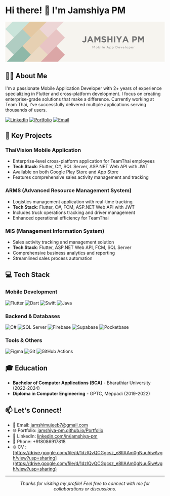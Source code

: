 # Hi there! 👋 I'm Jamshiya PM

<div align="center">
  <img src="https://github.com/Jamshiya-Pm/Portfolio/blob/main/images/JAMSHIYA%20PM%20(1).png" alt="Mobile App Developer" />
</div>

## 👨‍💻 About Me

I'm a passionate Mobile Application Developer with 2+ years of experience specializing in Flutter and cross-platform development. I focus on creating enterprise-grade solutions that make a difference. Currently working at Team Thai, I've successfully delivered multiple applications serving thousands of users.

[![LinkedIn](https://img.shields.io/badge/LinkedIn-Connect-blue.svg?style=for-the-badge&logo=linkedin)](https://linkedin.com/in/jamshiya-pm)
[![Portfolio](https://img.shields.io/badge/Portfolio-Visit-green.svg?style=for-the-badge&logo=firefox)](https://jamshiya-pm.github.io/Portfolio/)
[![Email](https://img.shields.io/badge/Email-Contact-red.svg?style=for-the-badge&logo=gmail)](mailto:jamshimujeeb7@gmail.com)

## 🚀 Key Projects

### ThaiVision Mobile Application
- Enterprise-level cross-platform application for TeamThai employees
- **Tech Stack**: Flutter, C#, SQL Server, ASP.NET Web API with JWT
- Available on both Google Play Store and App Store
- Features comprehensive sales activity management and tracking

### ARMS (Advanced Resource Management System)
- Logistics management application with real-time tracking
- **Tech Stack**: Flutter, C#, FCM, ASP.NET Web API with JWT
- Includes truck operations tracking and driver management
- Enhanced operational efficiency for TeamThai

### MIS (Management Information System)
- Sales activity tracking and management solution
- **Tech Stack**: Flutter, ASP.NET Web API, FCM, SQL Server
- Comprehensive business analytics and reporting
- Streamlined sales process automation

## 💻 Tech Stack

### Mobile Development
![Flutter](https://img.shields.io/badge/Flutter-02569B?style=for-the-badge&logo=flutter)
![Dart](https://img.shields.io/badge/Dart-0175C2?style=for-the-badge&logo=dart)
![Swift](https://img.shields.io/badge/Swift-FA7343?style=for-the-badge&logo=swift)
![Java](https://img.shields.io/badge/Java-ED8B00?style=for-the-badge&logo=java)

### Backend & Databases
![C#](https://img.shields.io/badge/C%23-239120?style=for-the-badge&logo=c-sharp)
![SQL Server](https://img.shields.io/badge/SQL_Server-CC2927?style=for-the-badge&logo=microsoft-sql-server)
![Firebase](https://img.shields.io/badge/Firebase-FFCA28?style=for-the-badge&logo=firebase)
![Supabase](https://img.shields.io/badge/Supabase-3ECF8E?style=for-the-badge&logo=Supabase)
![Pocketbase](https://img.shields.io/badge/Pocketbase-6c3baa?style=for-the-badge&logo=Pocketbase)

### Tools & Others
![Figma](https://img.shields.io/badge/Figma-F24E1E?style=for-the-badge&logo=figma)
![Git](https://img.shields.io/badge/Git-F05032?style=for-the-badge&logo=git)
![GitHub Actions](https://img.shields.io/badge/GitHub_Actions-2088FF?style=for-the-badge&logo=github-actions)



## 🎓 Education

- **Bachelor of Computer Applications (BCA)** - Bharathiar University (2022-2024)
- **Diploma in Computer Engineering** - GPTC, Meppadi (2019-2022)

## 📫 Let's Connect!

- 📧 Email: jamshimujeeb7@gmail.com
- 🌐 Portfolio: [jamshiya-pm.github.io/Portfolio](https://jamshiya-pm.github.io/Portfolio/)
- 💼 LinkedIn: [linkedin.com/in/jamshiya-pm](https://linkedin.com/in/jamshiya-pm)
- 📱 Phone: +918086917818
- 🌐 CV : [https://drive.google.com/file/d/1dzIQvQCGgcsz_e8IIAAm0gNuu5iwAvgh/view?usp=sharing](https://drive.google.com/file/d/1dzIQvQCGgcsz_e8IIAAm0gNuu5iwAvgh/view?usp=sharing)
---

<div align="center">
  <i>Thanks for visiting my profile! Feel free to connect with me for collaborations or discussions.</i>
</div>
